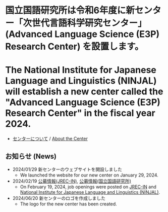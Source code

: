 # 国立国語研究所は令和6年度に新センター「次世代言語科学研究センター」(Advanced Language Science (E3P) Research Center) を設置します。

# The National Institute for Japanese Language and Linguistics (NINJAL) will establish a new center called the "Advanced Language Science (E3P) Research Center" in the fiscal year 2024.

- [センターについて](about_ja.html) / [About the Center](about_en.html)


## お知らせ (News)

- 2024/01/29 新センターのウェブサイトを開設しました
  - We launched the website for our new center on January 29, 2024.
- 2024/02/19 [公募情報(JREC-IN)](https://jrecin.jst.go.jp/seek/SeekJorDetail?id=D124021167), [公募情報(国立国語研究所)](https://www.ninjal.ac.jp/info/jobs/)
  - On February 19, 2024, job openings were posted on [JREC-IN](https://jrecin.jst.go.jp/seek/SeekJorDetail?id=D124021167) and [National Institute for Japanese Language and Linguistics (NINJAL)](https://www.ninjal.ac.jp/english/info/jobs/).
- 2024/06/20 新センターのロゴを作成しました
  - The logo for the new center has been created.
